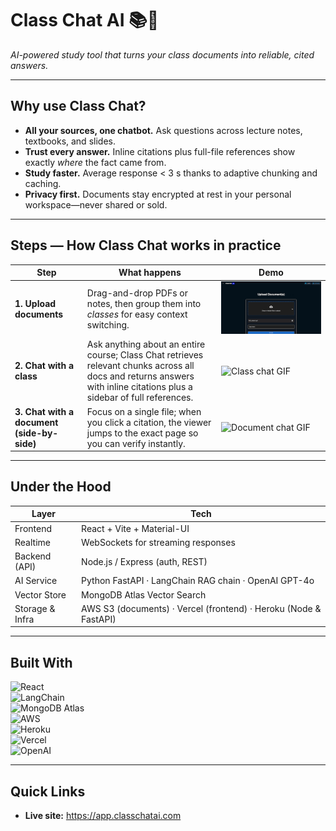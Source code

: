 # Class Chat AI 📚💬  
*AI-powered study tool that turns your class documents into reliable, cited answers.*

---

## Why use Class Chat?  
- **All your sources, one chatbot.** Ask questions across lecture notes, textbooks, and slides.  
- **Trust every answer.** Inline citations plus full-file references show exactly *where* the fact came from.  
- **Study faster.** Average response < 3 s thanks to adaptive chunking and caching.  
- **Privacy first.** Documents stay encrypted at rest in your personal workspace—never shared or sold.

---

## Steps — How Class Chat works in practice

| Step | What happens | Demo |
|------|--------------|------|
| **1. Upload documents** | Drag-and-drop PDFs or notes, then group them into *classes* for easy context switching. | ![Upload GIF](assets/CCUploadDemo-ezgif.com-loop-count.gif) |
| **2. Chat with a class** | Ask anything about an entire course; Class Chat retrieves relevant chunks across all docs and returns answers with inline citations plus a sidebar of full references. | ![Class chat GIF](assets/CCMainChatDemo-ezgif.com-optimize.gif) |
| **3. Chat with a document (side-by-side)** | Focus on a single file; when you click a citation, the viewer jumps to the exact page so you can verify instantly. | ![Document chat GIF](assets/CCDocChat-ezgif.com-optimize.gif) |


---

## Under the Hood

| Layer | Tech |
|-------|------|
| Frontend | React + Vite + Material-UI |
| Realtime | WebSockets for streaming responses |
| Backend (API) | Node.js / Express (auth, REST) |
| AI Service | Python FastAPI · LangChain RAG chain · OpenAI GPT-4o |
| Vector Store | MongoDB Atlas Vector Search |
| Storage & Infra | AWS S3 (documents) · Vercel (frontend) · Heroku (Node & FastAPI) |

---

## Built With

![React](https://img.shields.io/badge/React-20232A?logo=react&logoColor=61DAFB)  
![LangChain](https://img.shields.io/badge/LangChain-🦜-yellow)  
![MongoDB Atlas](https://img.shields.io/badge/MongoDB%20Atlas-47A248?logo=mongodb&logoColor=white)  
![AWS](https://img.shields.io/badge/AWS-232F3E?logo=amazon-aws&logoColor=FF9900)  
![Heroku](https://img.shields.io/badge/Heroku-430098?logo=heroku&logoColor=white)  
![Vercel](https://img.shields.io/badge/Vercel-000000?logo=vercel&logoColor=white)  
![OpenAI](https://img.shields.io/badge/OpenAI-412991?logo=openai&logoColor=white)

---

## Quick Links

- **Live site:** <https://app.classchatai.com>  


